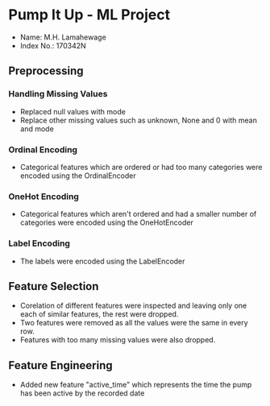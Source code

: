 ﻿# Pump It Up - ML Project
- Name: M.H. Lamahewage
- Index No.: 170342N

## Preprocessing
### Handling Missing Values
- Replaced null values with mode
- Replace other missing values such as unknown, None and 0 with mean and mode

### Ordinal Encoding
- Categorical features which are ordered or had too many categories were encoded using the OrdinalEncoder

### OneHot Encoding
- Categorical features which aren't ordered and had a smaller number of categories were encoded using the OneHotEncoder

### Label Encoding
- The labels were encoded using the LabelEncoder

## Feature Selection
- Corelation of different features were inspected and leaving only one each of similar features, the rest were dropped.
- Two features were removed as all the values were the same in every row. 
- Features with too many missing values were also dropped. 

## Feature Engineering
- Added new feature "active_time" which represents the time the pump has been active by the recorded date
